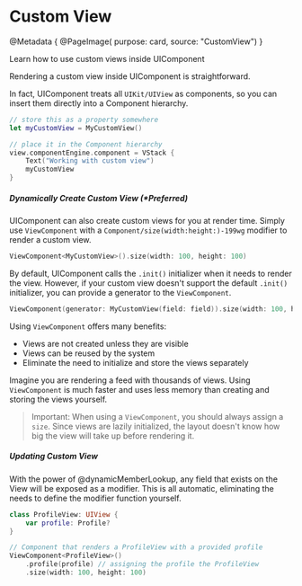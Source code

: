 # Custom View

@Metadata {
    @PageImage(
        purpose: card, 
        source: "CustomView")
}

Learn how to use custom views inside UIComponent

Rendering a custom view inside UIComponent is straightforward.

In fact, UIComponent treats all ``UIKit/UIView`` as components, so you can insert them directly into a Component hierarchy.

```swift
// store this as a property somewhere
let myCustomView = MyCustomView()

// place it in the Component hierarchy
view.componentEngine.component = VStack {
    Text("Working with custom view")
    myCustomView
}
```

##### Dynamically Create Custom View (*Preferred)

UIComponent can also create custom views for you at render time. Simply use ``ViewComponent`` with a ``Component/size(width:height:)-199wg`` modifier to render a custom view.

```swift
ViewComponent<MyCustomView>().size(width: 100, height: 100)
```
By default, UIComponent calls the `.init()` initializer when it needs to render the view. However, if your custom view doesn't support the default `.init()` initializer, you can provide a generator to the ``ViewComponent``.

```swift
ViewComponent(generator: MyCustomView(field: field)).size(width: 100, height: 100)
```

Using ``ViewComponent`` offers many benefits:
* Views are not created unless they are visible
* Views can be reused by the system
* Eliminate the need to initialize and store the views separately

Imagine you are rendering a feed with thousands of views. Using ``ViewComponent`` is much faster and uses less memory than creating and storing the views yourself.

> Important: When using a ``ViewComponent``, you should always assign a `size`. Since views are lazily initialized, the layout doesn't know how big the view will take up before rendering it.

##### Updating Custom View

With the power of @dynamicMemberLookup, any field that exists on the View will be exposed as a modifier. This is all automatic, eliminating the needs to define the modifier function yourself.

```swift
class ProfileView: UIView {
    var profile: Profile?
}

// Component that renders a ProfileView with a provided profile
ViewComponent<ProfileView>()
    .profile(profile) // assigning the profile the ProfileView
    .size(width: 100, height: 100)
```
